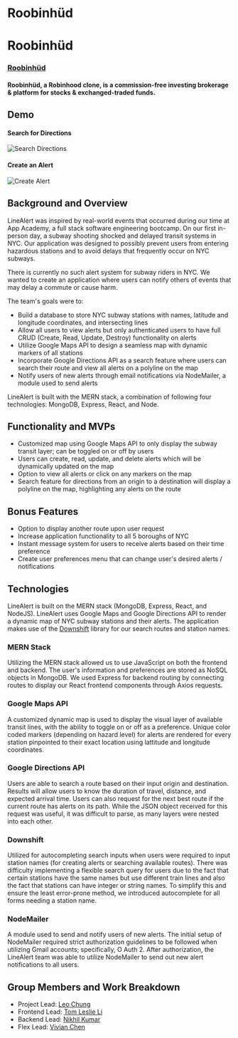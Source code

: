 <h1>Roobinhüd</h1>




# Roobinhüd

### [Roobinhüd](https://aa-linealert.herokuapp.com/)

<h4>Roobinhüd, a Robinhood clone, is a commission-free investing brokerage & platform for stocks & exchanged-traded funds.</h4>

## Demo

#### Search for Directions

![Search Directions](https://github.com/leochung97/LineAlert/blob/main/frontend/src/assets/img/search_directions.gif)

#### Create an Alert

![Create Alert](https://github.com/leochung97/LineAlert/blob/main/frontend/src/assets/img/create_alert.gif)

## Background and Overview

LineAlert was inspired by real-world events that occurred during our time at App Academy, a full stack software engineering bootcamp. On our first in-person day, a subway shooting shocked and delayed transit systems in NYC. Our application was designed to possibly prevent users from entering hazardous stations and to avoid delays that frequently occur on NYC subways.

There is currently no such alert system for subway riders in NYC. We wanted to create an application where users can notify others of events that may delay a commute or cause harm.

The team's goals were to:

- Build a database to store NYC subway stations with names, latitude and longitude coordinates, and intersecting lines
- Allow all users to view alerts but only authenticated users to have full CRUD (Create, Read, Update, Destroy) functionality on alerts
- Utilize Google Maps API to design a seamless map with dynamic markers of all stations
- Incorporate Google Directions API as a search feature where users can search their route and view all alerts on a polyline on the map
- Notify users of new alerts through email notifications via NodeMailer, a module used to send alerts

LineAlert is built with the MERN stack, a combination of following four technologies: MongoDB, Express, React, and Node.

## Functionality and MVPs

- Customized map using Google Maps API to only display the subway transit layer; can be toggled on or off by users
- Users can create, read, update, and delete alerts which will be dynamically updated on the map
- Option to view all alerts or click on any markers on the map
- Search feature for directions from an origin to a destination will display a polyline on the map, highlighting any alerts on the route

## Bonus Features

- Option to display another route upon user request
- Increase application functionality to all 5 boroughs of NYC
- Instant message system for users to receive alerts based on their time preference
- Create user preferences menu that can change user's desired alerts / notifications

## Technologies

LineAlert is built on the MERN stack (MongoDB, Express, React, and NodeJS).
LineAlert uses Google Maps and Google Directions API to render a dynamic map of NYC subway stations and their alerts.
The application makes use of the [Downshift](https://github.com/downshift-js/downshift) library for our search routes and station names.

### MERN Stack

Utilizing the MERN stack allowed us to use JavaScript on both the frontend and backend. The user's information and preferences are stored as NoSQL objects in MongoDB.
We used Express for backend routing by connecting routes to display our React frontend components through Axios requests.

### Google Maps API

A customized dynamic map is used to display the visual layer of available transit lines, with the ability to toggle on or off as a preference. Unique color coded markers (depending on hazard level) for alerts are rendered for every station pinpointed to their exact location using lattitude and longitude coordinates.

### Google Directions API

Users are able to search a route based on their input origin and destination. Results will allow users to know the duration of travel, distance, and expected arrival time. Users can also request for the next best route if the current route has alerts on its path. While the JSON object received for this request was useful, it was difficult to parse, as many layers were nested into each other.

### Downshift

Utilized for autocompleting search inputs when users were required to input station names (for creating alerts or searching available routes). There was difficulty implementing a flexible search query for users due to the fact that certain stations have the same names but use different train lines and also the fact that stations can have integer or string names. To simplify this and ensure the least error-prone method, we introduced autocomplete for all forms needing a station name.

### NodeMailer

A module used to send and notify users of new alerts. The initial setup of NodeMailer required strict authorization guidelines to be followed when utilizing Gmail accounts; specifically, O Auth 2. After authorization, the LineAlert team was able to utilize NodeMailer to send out new alert notifications to all users.

## Group Members and Work Breakdown

- Project Lead: [Leo Chung](https://github.com/leochung97)
- Frontend Lead: [Tom Leslie Li](https://github.com/tomleslieli)
- Backend Lead: [Nikhil Kumar](https://github.com/nikumar1206)
- Flex Lead: [Vivian Chen](https://github.com/vnchen92)
